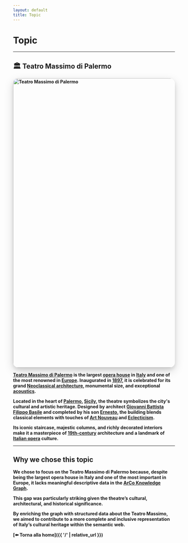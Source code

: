 ```yaml
---
layout: default
title: Topic
---
```



# <strong>Topic<strong>

---
## 🏛️ Teatro Massimo di Palermo

<img src="https://images.pexels.com/photos/12615316/pexels-photo-12615316.jpeg" 
     alt="Teatro Massimo di Palermo"
     width="900"
     style="border-radius:16px; box-shadow: 0 10px 30px rgba(0,0,0,0.15), 0 6px 12px rgba(0,0,0,0.10);">


[Teatro Massimo di Palermo](https://it.wikipedia.org/wiki/Teatro_Massimo_Vittorio_Emanuele) is the largest [opera house](https://en.wikipedia.org/wiki/Opera_house) in [Italy](https://en.wikipedia.org/wiki/Italy) and one of the most renowned in [Europe](https://en.wikipedia.org/wiki/Europe). Inaugurated in [1897](https://en.wikipedia.org/wiki/1897), it is celebrated for its grand [Neoclassical architecture](https://en.wikipedia.org/wiki/Neoclassical_architecture), monumental size, and exceptional [acoustics](https://en.wikipedia.org/wiki/Acoustics). 

Located in the heart of [Palermo](https://en.wikipedia.org/wiki/Palermo), [Sicily](https://en.wikipedia.org/wiki/Sicily), the theatre symbolizes the city's cultural and artistic heritage. Designed by architect [Giovanni Battista Filippo Basile](https://en.wikipedia.org/wiki/Giovan_Battista_Filippo_Basile) and completed by his son [Ernesto](https://en.wikipedia.org/wiki/Ernesto_Basile), the building blends classical elements with touches of [Art Nouveau](https://en.wikipedia.org/wiki/Art_Nouveau) and [Eclecticism](https://en.wikipedia.org/wiki/Eclecticism). 

Its iconic staircase, majestic columns, and richly decorated interiors make it a masterpiece of [19th-century](https://en.wikipedia.org/wiki/19th_century) architecture and a landmark of [Italian opera](https://en.wikipedia.org/wiki/Italian_opera) culture.


---


## Why we chose this topic
We chose to focus on the Teatro Massimo di Palermo because, despite being **the largest opera house in Italy** and one of the most important in Europe, it lacks meaningful descriptive data in the [ArCo Knowledge Graph](https://dati.beniculturali.it/arco/index.php). 

This gap was particularly striking given the theatre’s **cultural, architectural, and historical significance**. 

By enriching the graph with structured data about the Teatro Massimo, we aimed to contribute to a more complete and inclusive representation of Italy’s cultural heritage within the semantic web.



[⬅️ Torna alla home]({{ '/' | relative_url }})
